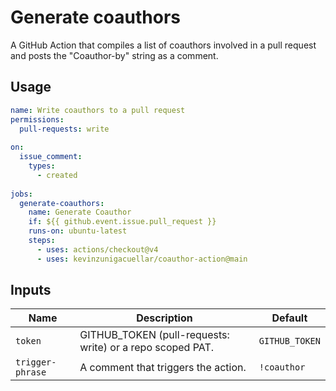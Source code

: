 # Generate coauthors

A GitHub Action that compiles a list of coauthors involved in a pull request and posts the "Coauthor-by" string as a comment.

## Usage

```yaml
name: Write coauthors to a pull request
permissions:
  pull-requests: write
  
on:
  issue_comment:
    types:
      - created
      
jobs:
  generate-coauthors:
    name: Generate Coauthor
    if: ${{ github.event.issue.pull_request }}
    runs-on: ubuntu-latest
    steps:
      - uses: actions/checkout@v4
      - uses: kevinzunigacuellar/coauthor-action@main
```

## Inputs

| Name             | Description                                               | Default        |
|------------------|-----------------------------------------------------------|----------------|
| `token`          | GITHUB_TOKEN (pull-requests: write) or a repo scoped PAT. | `GITHUB_TOKEN` |
| `trigger-phrase` | A comment that triggers the action.                       | `!coauthor`    |
